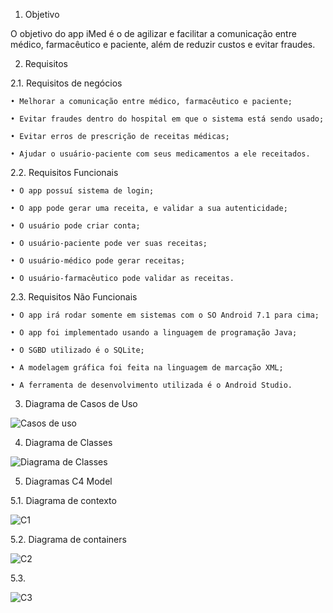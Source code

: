 1. Objetivo

O objetivo do app iMed é o de agilizar e facilitar a comunicação entre médico, farmacêutico e paciente, além de reduzir custos e evitar fraudes.

2. Requisitos

2.1. Requisitos de negócios
  
    • Melhorar a comunicação entre médico, farmacêutico e paciente;

    • Evitar fraudes dentro do hospital em que o sistema está sendo usado;

    • Evitar erros de prescrição de receitas médicas;

    • Ajudar o usuário-paciente com seus medicamentos a ele receitados.

2.2. Requisitos Funcionais
  
    • O app possuí sistema de login;

    • O app pode gerar uma receita, e validar a sua autenticidade;

    • O usuário pode criar conta;
    
    • O usuário-paciente pode ver suas receitas;
      
    • O usuário-médico pode gerar receitas;
      
    • O usuário-farmacêutico pode validar as receitas.

2.3. Requisitos Não Funcionais
  
    • O app irá rodar somente em sistemas com o SO Android 7.1 para cima;

    • O app foi implementado usando a linguagem de programação Java;

    • O SGBD utilizado é o SQLite;

    • A modelagem gráfica foi feita na linguagem de marcação XML;

    • A ferramenta de desenvolvimento utilizada é o Android Studio. 

3. Diagrama de Casos de Uso

![Casos de uso](https://user-images.githubusercontent.com/74109343/144315665-fd849bec-8cae-4d0f-ab87-29abb4a4d081.jpg)


4. Diagrama de Classes

![Diagrama de Classes](https://user-images.githubusercontent.com/74109343/144317641-17c17ee3-2270-4254-ad43-9a29c6997ccb.jpeg)


5. Diagramas C4 Model 

5.1. Diagrama de contexto

![C1](https://user-images.githubusercontent.com/74109343/144316464-0f7fd2ab-5a0b-4206-be12-023c3220a9ef.jpg)


5.2. Diagrama de containers

![C2](https://user-images.githubusercontent.com/74109343/144316946-d15882ba-b8a3-45f0-97d7-941a81164a19.jpg)

5.3.

![C3](https://user-images.githubusercontent.com/74109343/144335037-7a29cbe4-10ac-4c3f-93ca-8685415b58b5.jpg)


